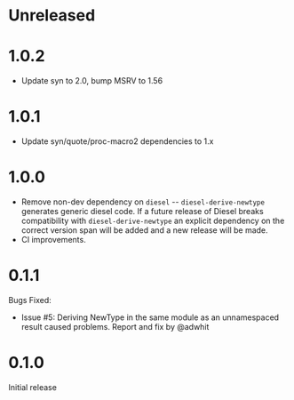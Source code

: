 # Unreleased

# 1.0.2

* Update syn to 2.0, bump MSRV to 1.56

# 1.0.1

* Update syn/quote/proc-macro2 dependencies to 1.x

# 1.0.0

* Remove non-dev dependency on `diesel` -- `diesel-derive-newtype` generates generic diesel code.
  If a future release of Diesel breaks compatibility with `diesel-derive-newtype` an explicit
  dependency on the correct version span will be added and a new release will be made.
* CI improvements.

# 0.1.1

Bugs Fixed:

* Issue #5: Deriving NewType in the same module as an unnamespaced result
  caused problems. Report and fix by @adwhit


# 0.1.0

Initial release
